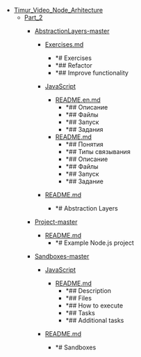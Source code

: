 - <a href = "F:\Node_projects\Node_Way\Education\TSH_video\Timur_Video_Node_Arhitecture\cat.Timur_Video_Node_Arhitecture\dir.Timur_Video_Node_Arhitecture.md">Timur_Video_Node_Arhitecture</a>
    - <a href = "F:\Node_projects\Node_Way\Education\TSH_video\Timur_Video_Node_Arhitecture\Part_2\cat.Part_2\dir.Part_2.md">Part_2</a>
        - <a href = "F:\Node_projects\Node_Way\Education\TSH_video\Timur_Video_Node_Arhitecture\Part_2\AbstractionLayers-master\cat.AbstractionLayers-master\dir.AbstractionLayers-master.md">AbstractionLayers-master</a>
            - <a href = "F:\Node_projects\Node_Way\Education\TSH_video\Timur_Video_Node_Arhitecture\Part_2\AbstractionLayers-master\Exercises.md">Exercises.md</a>
                - *# Exercises
                - *## Refactor
                - *## Improve functionality
            - <a href = "F:\Node_projects\Node_Way\Education\TSH_video\Timur_Video_Node_Arhitecture\Part_2\AbstractionLayers-master\JavaScript\cat.JavaScript\dir.JavaScript.md">JavaScript</a>
                - <a href = "F:\Node_projects\Node_Way\Education\TSH_video\Timur_Video_Node_Arhitecture\Part_2\AbstractionLayers-master\JavaScript\README.en.md">README.en.md</a>
                    - *## Описание
                    - *## Файлы
                    - *## Запуск
                    - *## Задания
                - <a href = "F:\Node_projects\Node_Way\Education\TSH_video\Timur_Video_Node_Arhitecture\Part_2\AbstractionLayers-master\JavaScript\README.md">README.md</a>
                    - *## Понятия
                    - *## Типы связывания
                    - *## Описание
                    - *## Файлы
                    - *## Запуск
                    - *## Задание
            
            - <a href = "F:\Node_projects\Node_Way\Education\TSH_video\Timur_Video_Node_Arhitecture\Part_2\AbstractionLayers-master\README.md">README.md</a>
                - *# Abstraction Layers
        
        - <a href = "F:\Node_projects\Node_Way\Education\TSH_video\Timur_Video_Node_Arhitecture\Part_2\Project-master\cat.Project-master\dir.Project-master.md">Project-master</a>
            - <a href = "F:\Node_projects\Node_Way\Education\TSH_video\Timur_Video_Node_Arhitecture\Part_2\Project-master\README.md">README.md</a>
                - *# Example Node.js project
        
        - <a href = "F:\Node_projects\Node_Way\Education\TSH_video\Timur_Video_Node_Arhitecture\Part_2\Sandboxes-master\cat.Sandboxes-master\dir.Sandboxes-master.md">Sandboxes-master</a>
            - <a href = "F:\Node_projects\Node_Way\Education\TSH_video\Timur_Video_Node_Arhitecture\Part_2\Sandboxes-master\JavaScript\cat.JavaScript\dir.JavaScript.md">JavaScript</a>
                - <a href = "F:\Node_projects\Node_Way\Education\TSH_video\Timur_Video_Node_Arhitecture\Part_2\Sandboxes-master\JavaScript\README.md">README.md</a>
                    - *## Description
                    - *## Files
                    - *## How to execute
                    - *## Tasks
                    - *## Additional tasks
            
            - <a href = "F:\Node_projects\Node_Way\Education\TSH_video\Timur_Video_Node_Arhitecture\Part_2\Sandboxes-master\README.md">README.md</a>
                - *# Sandboxes
        
    
